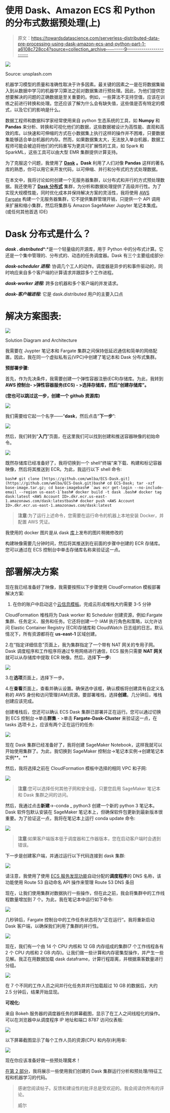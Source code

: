 # 使用 Dask、Amazon ECS 和 Python 的分布式数据预处理(上)

> 原文：<https://towardsdatascience.com/serverless-distributed-data-pre-processing-using-dask-amazon-ecs-and-python-part-1-a6108c728cc4?source=collection_archive---------9----------------------->

![](img/1be88ef78b7be21df0e181d9b9b550ea.png)

Source: unsplash.com

机器学习模型的质量和准确性取决于许多因素。最关键的因素之一是在将数据集输入到从数据中学习的机器学习算法之前对数据集进行预处理。因此，为他们提供您想要解决的问题的正确数据是至关重要的。例如，一些算法不支持空值，应该在训练之前进行转换和处理。您还应该了解为什么会有缺失值，这些值是否有特定的模式，以及它们的影响是什么。

数据工程师和数据科学家经常使用来自 python 生态系统的工具，如 **Numpy** 和 **Pandas** 来分析、转换和可视化他们的数据，这些数据被设计为高性能、直观和高效的库。以快速和可伸缩的方式在小数据集上执行这样的操作并不困难，只要数据集能够适合单台机器的内存。然而，如果数据集太大，无法放入单台机器，数据工程师可能会被迫将他们的代码重写为更具可扩展性的工具，如 Spark 和 SparkML，这些工具可以由大型 EMR 集群提供计算支持。

为了克服这个问题，我使用了 [**Dask**](https://github.com/dask/dask) **。Dask** 利用了人们对像 **Pandas** 这样的著名库的熟悉，你可以用它来开发代码，以可伸缩、并行和分布式的方式处理数据。

在本文中，我将讨论如何创建一个无服务器集群，以分布式和并行的方式预处理数据。我还使用了 [**Dask 分布式**](https://github.com/dask/distributed) 集群，为分析和数据处理提供了高级并行性。为了实现大规模性能，同时优化成本并保持解决方案的灵活性，我将使用 [AWS Fargate](https://aws.amazon.com/fargate/) 构建一个无服务器集群，它不提供集群管理开销，只提供一个 API 调用来扩展和缩小集群，然后将集群与 Amazon SageMaker Jupyter 笔记本集成。(或任何其他首选 IDE)

# Dask 分布式是什么？

***dask . distributed****:*是一个轻量级的开源库，用于 Python 中的分布式计算。它还是一个集中管理的、分布式的、动态的任务调度器。Dask 有三个主要组成部分:

***dask-scheduler 进程:*** 协调几个工人的动作。调度器是异步的和事件驱动的，同时响应来自多个客户端的计算请求并跟踪多个工作进程。

***dask-worker 进程:*** 跨多台机器和多个客户端的并发请求。

***dask-客户端进程:*** 它是 dask.distributed 用户的主要入口点

# 解决方案图表:

![](img/c6fd393b3a62561a4b9c73b89afa5c01.png)

Solution Diagram and Architecture

我需要在 Juypter 笔记本和 Fargate 集群之间保持低延迟通信和简单的网络配置。因此，我在同一个虚拟私有云(VPC)中创建了笔记本和 Dask 分布式集群。

**预部署步骤:**

首先，作为先决条件，我需要创建一个弹性容器注册(ECR)存储库。为此，我转到 **AWS 控制台- >弹性容器服务(ECS) - >选择存储库，然后“创建存储库”。**

**(您也可以跳过这一步，创建一个 github 资源库)**

![](img/fdf56406c2ddcf7a7235207f4f23a0d4.png)

我们需要给它起一个名字——“**dask**，然后点击“**下一步**”:

![](img/dbf002aab7603815c45bf9190debdb65.png)

然后，我们转到“**入门**”页面，在这里我们可以找到创建和推送容器映像的初始命令。

![](img/fa279d7a552ed5eb2e012fd0cd5bb678.png)

既然存储库已经准备好了，我将切换到一个 shell“终端”来下载、构建和标记容器映像，然后将其推送到 ECR。为此，我运行以下 shell 命令:

```
bash# git clone [https://github.com/wmlba/ECS-Dask.git](https://github.com/wmlba/ECS-Dask.git)bash# cd ECS-Dask; tar -xzf base-image.tar.gz; cd base-imagebash# `aws ecr get-login --no-include-email --region us-east-1`bash# docker build -t dask .bash# docker tag dask:latest <AWS Account ID>.dkr.ecr.us-east-1.amazonaws.com/dask:latestbash# docker push <AWS Account ID>.dkr.ecr.us-east-1.amazonaws.com/dask:latest
```

> **注意**:为了运行上述命令，您需要在运行命令的机器上本地安装 Docker，并配置 AWS 凭证。

我使用的 docker 图片是从 dask [库](https://github.com/dask/dask)上发布的图片稍微修改的

构建映像需要几分钟时间，然后将其推送到在前面的步骤中创建的 ECR 存储库。您可以通过在 ECS 控制台中单击存储库名称来验证这一点。

# 部署解决方案

现在我已经准备好了映像，我需要按照以下步骤使用 CloudFormation 模板部署解决方案:

1.  在你的账户中启动这个[云信息模板](https://github.com/wmlba/ECS-Dask/blob/master/dask-cluster.template)。完成云形成堆栈大约需要 3-5 分钟

CloudFormation 堆栈将为 Dask worker 和 Scheduler 创建资源，例如:Fargate 集群、任务定义、服务和任务。它还将创建一个 IAM 执行角色和策略，以允许访问 Elastic Container Registry (ECR)存储库和 CloudWatch 日志组的日志。默认情况下，所有资源都将在 **us-east-1** 区域创建。

2.在“指定详细信息”页面上，我为集群指定了一个带有 NAT 网关的专用子网。Dask 调度程序和工作程序将通过专用网络进行通信，ECS 服务只需要 **NAT 网关**就可以从存储库中提取 ECR 映像。然后，选择**下一步:**

![](img/768fd57159ab726e6b1f5ef7c273256e.png)

3.在**选项**页面上，选择下一步。

4.在**查看**页面上，查看并确认设置。确保选中该框，确认模板将创建具有自定义名称的 AWS 身份和访问管理(IAM)资源。要部署堆栈，选择**创建**。几分钟后，堆栈创建应该完成。

创建堆栈后，您还可以确认 ECS Dask 集群已部署并正在运行。您可以通过切换到 ECS 控制台->单击**群集** - >单击 **Fargate-Dask-Cluster** 来验证这一点，在 tasks 选项卡上，应该有两个正在运行的任务:

![](img/a09b0212a9c04f2b51427f5cfe14e7f9.png)

现在 Dask 集群已经准备好了，我将创建 SageMaker Notebook，这样我就可以开始使用集群了。为此，我切换到 SageMaker 控制台->笔记本实例->创建笔记本实例**。**

然后，我将选择之前在 CloudFormation 模板中选择的相同 VPC 和子网:

![](img/d64809e97c3f31646112c7ec2e0e02a9.png)

> **注意**:您可以选择任何其他子网和安全组，只要您启用 SageMaker 笔记本和 Dask 集群之间的访问。

然后，我通过点击**新建**->-conda _ python3 创建一个新的 python 3 笔记本。Dask 软件包默认安装在 SageMaker 笔记本上，但确保软件包更新到最新版本很重要。为了验证这一点，我将在笔记本上运行 conda update 命令:

![](img/4dba3169921ae5c08596bdd0f4aeb27f.png)

> **注意**:如果客户端版本低于调度器和工作器版本，您在启动客户端时会遇到错误。

下一步是创建客户端，并通过运行以下代码连接到 dask 集群:

![](img/61b8179a5875d169215e7c192e37c964.png)

请注意，我使用了使用 [ECS 服务发现功能](https://docs.aws.amazon.com/AmazonECS/latest/developerguide/service-discovery.html)自动分配的**调度程序**的 DNS 名称，该功能使用 Route 53 自动命名 API 操作来管理 Route 53 DNS 条目

现在，让我们使用集群对数据执行一些操作，但在此之前，我会将集群中的工作线程数量增加到 7 个。为此，我在笔记本中运行如下命令:

![](img/eac25ffa50fe6250524648115a817c43.png)

几秒钟后，Fargate 控制台中的工作任务状态将为“正在运行”。我将重新启动 Dask 客户端，以确保我们利用了集群的并行性。

![](img/ffbfcbd0bed86bf1d13d12b014d1d43f.png)

现在，我们有一个由 14 个 CPU 内核和 12 GB 内存组成的集群(7 个工作线程各有 2 个 CPU 内核和 2 GB 内存)。让我们做一些计算和内存密集型操作，并产生一些见解。我正在用数据加载 dask dataframe，计算行程距离，并根据乘客数量进行分组。

![](img/14913c697abf3450caff9a9766ad13b7.png)

在 7 个不同的工作人员之间并行化任务并并行加载超过 10 GB 的数据后，大约 2.5 分钟后，结果开始显现。

**可视化:**

来自 Bokeh 服务器的调度器任务的屏幕截图，显示了在工人之间线程化的操作。可以在浏览器中从调度程序 IP 地址和端口 8787 访问仪表板:

![](img/4ac77f2fc41167c6aa9bd31fee339431.png)

以下屏幕截图显示了每个工作人员的资源(CPU 和内存)利用率:

![](img/bbcfe78b1e2b5e67173c02e2ea64d6f9.png)

现在你应该准备好做一些预处理魔术！

[在第 2 部分](https://medium.com/@will.badr/serverless-distributed-data-pre-processing-using-dask-amazon-ecs-and-python-part-2-af14a1ac1b25)，我将展示一些使用我们创建的 Dask 集群运行分析和预处理/特征工程和机器学习的代码。

> 感谢您阅读帖子。反馈和建设性的批评总是受欢迎的。我会阅读你所有的评论。
> 
> 威尔